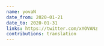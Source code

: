 ```yaml
---
name: yovaN
date_from: 2020-01-21
date_to: 2020-01-31
links: https://twitter.com/xYOVANz
contributions: translation
---
```

